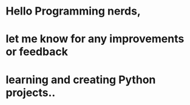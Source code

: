 # Hello Programming nerds,
# let me know for any improvements or feedback
# learning and creating Python projects..
